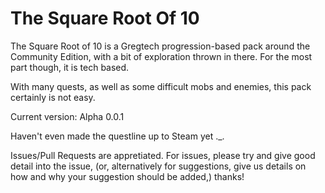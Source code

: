 # The Square Root Of 10
The Square Root of 10 is a Gregtech progression-based pack around the Community Edition, with a bit of exploration thrown in there. For the most part though, it is tech based.

With many quests, as well as some difficult mobs and enemies, this pack certainly is not easy.

Current version: Alpha 0.0.1

Haven't even made the questline up to Steam yet ._.

Issues/Pull Requests are appretiated. For issues, please try and give good detail into the issue, (or, alternatively for suggestions, give us details on how and why your suggestion should be added,) thanks!
